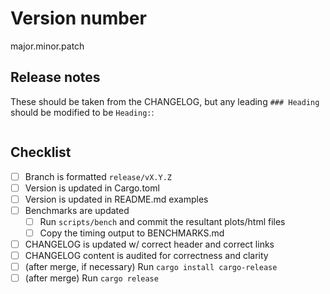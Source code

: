 # Version number

major.minor.patch

## Release notes

These should be taken from the CHANGELOG, but any leading `### Heading` should be modified to be `Heading:`:

```text

```

## Checklist

- [ ] Branch is formatted `release/vX.Y.Z`
- [ ] Version is updated in Cargo.toml
- [ ] Version is updated in README.md examples
- [ ] Benchmarks are updated
  - [ ] Run `scripts/bench` and commit the resultant plots/html files
  - [ ] Copy the timing output to BENCHMARKS.md
- [ ] CHANGELOG is updated w/ correct header and correct links
- [ ] CHANGELOG content is audited for correctness and clarity
- [ ] (after merge, if necessary) Run `cargo install cargo-release`
- [ ] (after merge) Run `cargo release`
